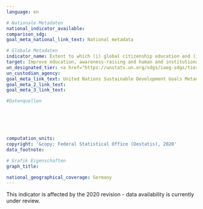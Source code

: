 ```yaml
---
language: en

# Nationale Metadaten
national_indicator_available: 
comparison_sdg: 
goal_meta_national_link_text: National metadata

# Globale Metadaten
indicator_name: Extent to which (i) global citizenship education and (ii) education for sustainable development are mainstreamed in (a) national education policies, (b) curricula, (c) teacher education, and (d) student assessment
target: Improve education, awareness-raising and human and institutional capacity on climate change mitigation, adaptation, impact reduction and early warning
un_designated_tier: <a href="https://unstats.un.org/sdgs/iaeg-sdgs/tier-classification/" title="Click here for more information on the UN tier classification.">Tier III</a>
un_custodian_agency: 
goal_meta_link_text: United Nations Sustainable Development Goals Metadata
goal_meta_2_link_text: 
goal_meta_3_link_text: 

#Datenquellen






computation_units: 
copyright: '&copy; Federal Statistical Office (Destatis), 2020'
data_footnote: 

# Grafik Eigenschaften
graph_title: 

national_geographical_coverage: Germany
---
```


<span><i class="fas fa-exclamation-triangle"></i> This indicator is affected by the 2020 revision - data availability is currently under review. <i class="fas fa-exclamation-triangle"></i></span>